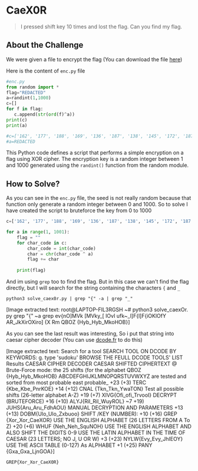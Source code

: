 # CaeX0R
> I pressed shift key 10 times and lost the flag. Can you find my flag.

## About the Challenge
We were given a file to encrypt the flag (You can download the file [here](enc.py))

Here is the content of `enc.py` file
```python
#enc.py
from random import *
flag="REDACTED"
a=randint(1,1000)
c=[]
for f in flag:
   c.append(str(ord(f)^a))
print(c)
print(a)

#c=['162', '177', '188', '169', '136', '187', '138', '145', '172', '187', '138', '145', '172', '190', '152', '156', '187', '195', '177', '142']
#a=REDACTED
```

This Python code defines a script that performs a simple encryption on a flag using XOR cipher. The encryption key is a random integer between 1 and 1000 generated using the `randint()` function from the random module.

## How to Solve?
As you can see in the `enc.py` file, the seed is not really random because that function only generate a random integer between 0 and 1000. So to solve I have created the script to bruteforce the key from 0 to 1000

```python
c=['162', '177', '188', '169', '136', '187', '138', '145', '172', '187', '138', '145', '172', '190', '152', '156', '187', '195', '177', '142']

for a in range(1, 1001):
    flag = ""
    for char_code in c:
        char_code = int(char_code)
        char = chr(char_code ^ a)
        flag += char
    
    print(flag)
```

And im using `grep` too to find the flag. But in this case we can't find the flag directly, but I will search for the string containing the characters `{` and `_`

```shell
python3 solve_caex0r.py | grep "{" -a | grep "_"
```


[Image extracted text: root@LAPTOP-FIL3RGSH
~#
python3 solve_caexOr. py
grep "{"
~a
grep
ev{nO]MVk [MVky_[ IOvI
ufk~_l]F{l]F{iOKlOfY
AR_JkXirOXiro] {X
Rm
QBOZ {Hyb_Hyb_MkoHOB}]


As you can see the last result was interesting, So i put that string into caesar cipher decoder (You can use [dcode.fr](https://www.dcode.fr/caesar-cipher) to do this)


[Image extracted text: Search for a tool
SEARCH
TOOL ON DCODE BY KEYWORDS:
g. type 'sudoku'
BROWSE THE FEULL DCODE TOOLS' LIST
Results
CAESAR CIPHER DECODER
CAESAR SHIFTED CIPHERTEXT @
Brute-Force mode: the 25 shifts (for the alphabet
QBOZ {Hyb_Hyb_MkoHOB}
ABCDEFGHIJKLMNOPQRSTUVWXYZ
are tested and sorted from most
probable
east probable_
+23
(+3)
TERC {Kbe_Kbe_PnrKOE}
+14
(+12) CNAL {Tkn_Tkn_YwaTON}
Test all possible shifts (26-letter alphabet A-Z)
+19
(+7)
XIVG{Ofi_ofi_TrvooI}
DECRYPT (BRUTEFORCE)
+16
(+10) ALYJ{Ril_Ril_WuyROL}
~7
+19)
JUHS{Aru_Aru_FdhAOU}
MANUAL DECRYPTION
AND PARAMETERS
+13
(+13) DOBM{Ulo_Ulo_Zxbuoo}
SHIFT /KEY (NUMBER):
+10
(+16) GREP {Xor_Xor_CaeXOR}
USE THE ENGLISH ALPHABET (26 LETTERS FROM A To Z)
+20
(+6)
WHUF {Neh_Neh_SquNOH}
USE THE ENGLISH ALPHABET AND ALSO SHIFT THE DIGITS 0-9
USE THE LATIN ALPHABET IN THE TIME OF CAESAR (23 LETTERS;
NO J, U OR W)
+3
(+23)
NYLW{Evy_Evy_JhIEOY}
USE THE ASCII TABLE (0-127) As ALPHABET
+1
(+25)
PANY {Gxa_Gxa_LjnGOA}]


```
GREP{Xor_Xor_CaeX0R}
```